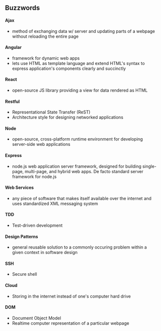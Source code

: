## Buzzwords

#### Ajax
  - method of exchanging data w/ server and updating parts of a webpage without reloading the entire page
  
#### Angular
  - framework for dynamic web apps
  - lets use HTML as template language and extend HTML's syntax to express application's components clearly and succinctly
  
#### React
  - open-source JS library providing a view for data rendered as HTML
  
#### Restful
  - Representational State Transfer (ReST)
  - Architecture style for designing networked applications
  
#### Node
  - open-source, cross-platform runtime environment for developing server-side web applications
  
#### Express
  - node.js web application server framework, designed for building single-page, multi-page, and hybrid web apps. De facto standard server framework for node.js
  
#### Web Services
  - any piece of software that makes itself available over the internet and uses standardized XML messaging system
  
#### TDD
  - Test-driven development
  
#### Design Patterns
  - general reusable solution to a commonly occuring problem within a given context in software design
  
#### SSH
  - Secure shell
  
#### Cloud
  - Storing in the internet instead of one's computer hard drive
  
#### DOM
  - Document Object Model
  - Realtime computer representation of a particular webpage
